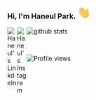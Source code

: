 ### Hi, I'm Haneul Park. <img src="https://github.com/ABSphreak/ABSphreak/blob/master/gifs/Hi.gif" width="30px">

  <a href="https://www.linkedin.com/in/hanulpark/">
    <img align="left" alt="Haneul's LinkdeIn" width="22px" src="https://cdn.jsdelivr.net/npm/simple-icons@v3/icons/linkedin.svg" />
  </a>
  <a href="https://www.instagram.com/ul7290/">
    <img align="left" alt="Haneul's Instagram" width="22px" src="https://cdn.jsdelivr.net/npm/simple-icons@v3/icons/instagram.svg" />
  </a>

![github stats](https://github-readme-stats.vercel.app/api?username=eeearl&show_icons=true&hide_border=true)

<br>

![Profile views](https://gpvc.arturio.dev/eeearl)
